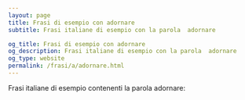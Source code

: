 ```yaml
---
layout: page
title: Frasi di esempio con adornare 
subtitle: Frasi italiane di esempio con la parola  adornare

og_title: Frasi di esempio con adornare 
og_description: Frasi italiane di esempio con la parola  adornare
og_type: website
permalink: /frasi/a/adornare.html
---
```


Frasi italiane di esempio contenenti la parola adornare:



